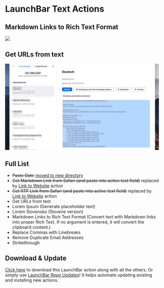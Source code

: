 # LaunchBar Text Actions

## Markdown Links to Rich Text Format

<img src="mdrtf.gif" width="600"/> 

## Get URLs from text

<img src="geturls.gif" width="600"/> 

## Full List
- ~~Paste Date~~ [moved to new directory](https://github.com/Ptujec/LaunchBar/tree/master/Paste-Date)
- ~~Get Markdown Link from Safari (and paste into active text field)~~ replaced by [Link to Website](https://github.com/Ptujec/LaunchBar/tree/master/Link-To-Website) action
- ~~Get RTF Link from Safari (and paste into active text field)~~ replaced by [Link to Website](https://github.com/Ptujec/LaunchBar/tree/master/Link-To-Website) action
- Get URLs from text
- Lorem Ipsum (Generate placeholder text)
- Lorem Slovensko (Slovene version)
- Markdown Links to Rich Text Format (Convert text with Markdown links into proper Rich Text. If no argument is entered, it will convert the clipboard content.)
- Replace Commas with Linebreaks
- Remove Duplicate Email Addresses
- Strikethrough

## Download & Update

[Click here](https://github.com/Ptujec/LaunchBar/archive/refs/heads/master.zip) to download this LaunchBar action along with all the others. Or simply use [LaunchBar Repo Updates](https://github.com/Ptujec/LaunchBar/tree/master/LB-Repo-Updates#launchbar-repo-updates-action)! It helps automate updating existing and installing new actions.




   
